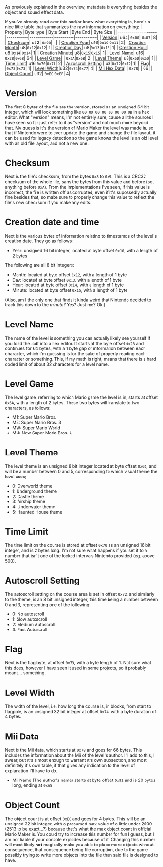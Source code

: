 As previously explained in the overview, metadata is everything besides the object and sound effect data. 

If you've already read over this and/or know what everything is, here's a nice little table that summarizes the raw information on everything:
| Property| Byte type | Byte Start | Byte End | Byte Size |
|--------------------|-----------|------------|----------|-----------|
| [Version](https://github.com/c08oprkiua/SMM-Level-Format-Documentation/blob/main/metadata.md#version)| u64| `0x00`| `0x07`| 8|
| [Checksum](https://github.com/c08oprkiua/SMM-Level-Format-Documentation/blob/main/metadata.md#checksum)| u32| `0x08`|          |           |
| [Creation Year](https://github.com/c08oprkiua/SMM-Level-Format-Documentation/blob/main/metadata.md#creation-date-and-time)| u16|`0x10`|`0x11`| 2|
| [Creation Month](https://github.com/c08oprkiua/SMM-Level-Format-Documentation/blob/main/metadata.md#creation-date-and-time)| u8|`0x12`|`0x12`| 1|
| [Creation Day](https://github.com/c08oprkiua/SMM-Level-Format-Documentation/blob/main/metadata.md#creation-date-and-time)| u8|`0x13`|`0x13`| 1|
| [Creation Hour](https://github.com/c08oprkiua/SMM-Level-Format-Documentation/blob/main/metadata.md#creation-date-and-time)| u8|`0x14`|`0x14`| 1|
| [Creation Minute](https://github.com/c08oprkiua/SMM-Level-Format-Documentation/blob/main/metadata.md#creation-date-and-time)| u8|`0x15`|`0x15`| 1|
| [Level Name](https://github.com/c08oprkiua/SMM-Level-Format-Documentation/blob/main/metadata.md#level-name)| u16| `0x28`|`0x68`| 64|
| [Level Game](https://github.com/c08oprkiua/SMM-Level-Format-Documentation/blob/main/metadata.md#level-game)|           | `0x6A`|`0x6B`| 2|
| [Level Theme](https://github.com/c08oprkiua/SMM-Level-Format-Documentation/blob/main/metadata.md#level-theme)| u8|`0x6D`|`0x6D`| 1|
| [Time Limit](https://github.com/c08oprkiua/SMM-Level-Format-Documentation/blob/main/metadata.md#time-limit)| u16|`0x70`|`0x71`| 2|
| [Autoscroll Setting](https://github.com/c08oprkiua/SMM-Level-Format-Documentation/blob/main/metadata.md#autoscroll-setting) | u8|`0x72`|`0x72`| 1|
| [Flag](https://github.com/c08oprkiua/SMM-Level-Format-Documentation/blob/main/metadata.md#flag)|           |`0x73`|`0x73`| 1|
| [Level Width](https://github.com/c08oprkiua/SMM-Level-Format-Documentation/blob/main/metadata.md#level-width)|u32|`0x74`|`0x77`| 4|
| [Mii Hex Data](https://github.com/c08oprkiua/SMM-Level-Format-Documentation/blob/main/metadata.md#mii-hex-data)|           | `0x78`|          | 66|
| [Object Count](https://github.com/c08oprkiua/SMM-Level-Format-Documentation/blob/main/metadata.md#mii-hex-data)| u32| `0xEC`|`0xEF`| 4|


# Version
The first 8 bytes of the file are the version, stored as an unsigned 64 bit integer, which will look something like `00 00 00 00 00 00 00 0B` in a hex editor. What "version" means, I'm not entirely sure, cause all the sources I have seen so far just refer to it as "version" and not much more beyond that. My guess is it's the version of Mario Maker the level was made in, so that if Nintendo were to ever update the game and change the file layout, it can be used for legacy detection so the game knows the level is an old level with an old file layout, and not a new one. 


# Checksum
Next is the file's checksum, from the bytes `0x8` to `0x9`. This is a CRC32 checksum of the whole file, sans the bytes from this value and before (so, anything before `0xA`). From the implementations I've seen, if this value is incorrect, the file is written off as corrupted, even if it's supossedly actually fine besides that, so make sure to properly change this value to reflect the file's new checksum if you make any edits. 


# Creation date and time
Next is the various bytes of information relating to timestamps of the level's creation date. They go as follows:
* Year: unsigned 16 bit integer, located at byte offset `0x10`, with a length of 2 bytes

The following are all 8 bit integers:
* Month: located at byte offset `0x12`, with a length of 1 byte
* Day: located at byte offset `0x13`, with a length of 1 byte
* Hour: located at byte offset `0x14`, with a length of 1 byte
* Minute: located at byte offset `0x15`, with a length of 1 byte

(Also, am I the only one that finds it kinda weird that Nintendo decided to track this down to the *minute?* Yes? Just me? Ok.)

# Level Name
The name of the level is something you can actually likely see yourself if you load the .cdt into a hex editor. It starts at the byte offset `0x28` and continues for 64 bytes, with a 1 byte gap of information between each character, which I'm guessing is for the sake of properly reading each character or something. This, if my math is right, means that there is a hard coded limit of about 32 characters for a level name. 


# Level Game
The level game, referring to which Mario game the level is in, starts at offset `0x6A`, with a length of 2 bytes. These two bytes will translate to two characters, as follows:
* M1: Super Mario Bros.
* M3: Super Mario Bros. 3
* MW: Super Mario World
* MU: New Super Mario Bros. U


# Level Theme
The level theme is an unsigned 8 bit integer located at byte offset `0x6D`, and will be a number between 0 and 5, corresponding to which visual theme the level uses;
* 0: Overworld theme
* 1: Underground theme
* 2: Castle theme
* 3: Airship theme
* 4: Underwater theme
* 5: Haunted House theme


# Time Limit
The time limit on the course is stored at offset `0x70` as an unsigned 16 bit integer, and is 2 bytes long. I'm not sure what happens if you set it to a number that isn't one of the locked intervals Nintendo provided (eg. above 500). 


# Autoscroll Setting
The autoscroll setting on the course area is set in offset `0x72`, and similarly to the theme, is an 8 bit unsigned integer, this time being a number between 0 and 3, representing one of the following:
* 0: No autoscroll 
* 1: Slow autoscroll
* 2: Medium Autoscroll
* 3: Fast Autoscroll


# Flag
Next is the flag byte, at offset `0x73`, with a byte length of 1. Not sure what this does, however I have seen it used in some projects, so it probably means... something.


# Level Width
The width of the level, i.e. how long the course is, in blocks, from start to flagpole, is an unsigned 32 bit integer at offset `0x74`, with a byte duration of 4 bytes.


# Mii Data
Next is the Mii data, which starts at `0x78` and goes for 66 bytes. This includes the information about the Mii of the level's author. I'll add to this, I swear, but it's almost enough to warrant it's own subsection, and most definitely it's own table, if that gives any indication to the level of explanation I'll have to do.
* Mii Name (The author's name) starts at byte offset `0x92` and is 20 bytes long, ending at `0xA5`

# Object Count
The object count is at offset `0xEC` and goes for 4 bytes. This will be an unsigned 32 bit integer, with a presumed max value of a little under 2600 (2513 to be exact...?) because that's what the max object count in official Mario Maker is. You could try to increase this number for fun I guess, but I am not liable if your console explodes because of it. Changing this number will most likely **not** magically make you able to place more objects without consequence, that consequence being file corruption, due to the game possibly trying to write more objects into the file than said file is designed to have.

